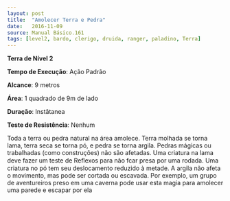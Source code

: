 ```yaml
---
layout: post
title:  "Amolecer Terra e Pedra"
date:   2016-11-09
source: Manual Básico.161
tags: [level2, bardo, clerigo, druida, ranger, paladino, Terra]
---
```


**Terra de Nível 2**

**Tempo de Execução**: Ação Padrão

**Alcance**: 9 metros

**Área**: 1 quadrado de 9m de lado

**Duração**: Instâtanea

**Teste de Resistência**: Nenhum

Toda a terra ou pedra natural na área amolece. Terra molhada se torna lama, terra seca se torna pó, e pedra se torna argila.
Pedras mágicas ou trabalhadas (como construções) não são afetadas.
Uma criatura na lama deve fazer um teste de Reﬂexos para não fcar presa por uma rodada. Uma criatura no pó tem seu deslocamento reduzido à metade. A argila não afeta o movimento, mas pode ser cortada ou escavada. Por exemplo, um grupo de aventureiros preso em uma caverna pode usar esta magia para amolecer uma parede e escapar por ela